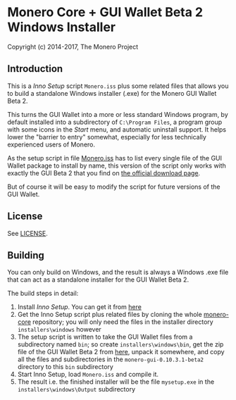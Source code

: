 # Monero Core + GUI Wallet Beta 2 Windows Installer #

Copyright (c) 2014-2017, The Monero Project

## Introduction ##

This is a *Inno Setup* script `Monero.iss` plus some related files that
allows you to build a standalone Windows installer (.exe) for the
Monero GUI Wallet Beta 2.

This turns the GUI Wallet into a more or less standard Windows program,
by default installed into a subdirectory of `C:\Program Files`, a
program group with some icons in the *Start* menu, and automatic
uninstall support. It helps lower the "barrier to entry" somewhat,
especially for less technically experienced users of Monero.

As the setup script in file [Monero.iss](Monero.iss) has to list every
single file of the GUI Wallet package to install by name, this version
of the script only works with exactly the GUI Beta 2 that you find on
[the official download page](https://getmonero.org/downloads/).

But of course it will be easy to modify the script for future versions
of the GUI Wallet.

## License ##

See [LICENSE](LICENSE).

## Building ##

You can only build on Windows, and the result is always a Windows .exe
file that can act as a standalone installer for the GUI Wallet Beta 2.

The build steps in detail:

1. Install *Inno Setup*. You can get it from [here](http://www.jrsoftware.org/isdl.php)
2. Get the Inno Setup script plus related files by cloning the whole [monero-core](https://github.com/monero-project/monero-core) repository; you will only need the files in the installer directory  `installers\windows` however
3. The setup script is written to take the GUI Wallet files from a subdirectory named `bin`; so create `installers\windows\bin`, get the zip file of the GUI Wallet Beta 2 from [here](https://getmonero.org/downloads/), unpack it somewhere, and copy all the files and subdirectories in the `monero-gui-0.10.3.1-beta2` directory to this `bin` subdirectory
4. Start Inno Setup, load `Monero.iss` and compile it.
5. The result i.e. the finished installer will be the file `mysetup.exe` in the `installers\windows\Output` subdirectory 

